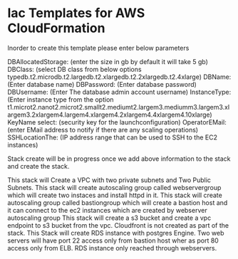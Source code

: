 # Iac Templates for AWS CloudFormation


Inorder to create this template please enter below parameters

DBAllocatedStorage:  (enter the size in gb by default it will take 5 gb)
DBClass: (select DB class from below options typedb.t2.microdb.t2.largedb.t2.xlargedb.t2.2xlargedb.t2.4xlarge) 
DBName: (Enter database name)
DBPassword: (Enter database password)
DBUsername: (Enter The database admin account username)
InstanceType:  (Enter instance type from the option t1.microt2.nanot2.microt2.smallt2.mediumt2.largem3.mediumm3.largem3.xlargem3.2xlargem4.largem4.xlargem4.2xlargem4.4xlargem4.10xlarge) 
KeyName select: (security key for the launchconfiguration)
OperatorEMail: (enter EMail address to notify if there are any scaling operations)
SSHLocationThe: (IP address range that can be used to SSH to the EC2 instances)

Stack create will be in progress once we add above information to the stack and create the stack.

This stack will Create a VPC with two private subnets and Two Public Subnets.
This stack will create autoscaling group called webservergroup which will create two instaces and install httpd in it.
This stack will create autoscaling group called bastiongroup which will create a bastion host and it can connect to the ec2 instances which are created by webserver autoscaling group
This stack will create a s3 bucket and create a vpc endpoint to s3 bucket from the vpc.
Cloudfront is not created as part of the stack.
This Stack will create RDS instance with postgres Engine.
Two web servers will have port 22  access only from bastion host wher as port 80 access only from ELB.
RDS instance only reached through webservers.

